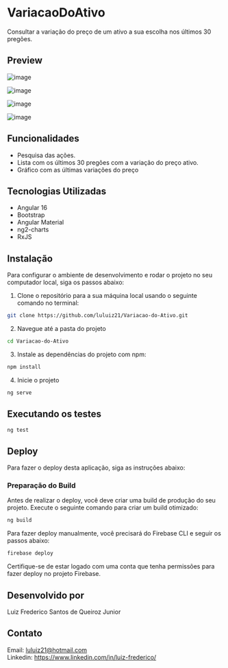 # VariacaoDoAtivo

Consultar a variação do preço de um ativo a sua escolha nos últimos 30 pregões. 

## Preview

![image](https://github.com/luluiz21/Variacao-do-Ativo/assets/17441606/0503016f-b887-4f0f-9a13-7e010a8fbdab)

![image](https://github.com/luluiz21/Variacao-do-Ativo/assets/17441606/1cb3f65e-a786-4636-9322-55cc5eab9dc1)

![image](https://github.com/luluiz21/Variacao-do-Ativo/assets/17441606/9ad322f8-4ee5-450d-9550-e5d064f13654)

![image](https://github.com/luluiz21/Variacao-do-Ativo/assets/17441606/72feb00d-1799-423e-a791-ea06e32ebed0)




## Funcionalidades

- Pesquisa das ações.
- Lista com os últimos 30 pregões com a variação do preço ativo.
- Gráfico com as últimas variações do preço

## Tecnologias Utilizadas

- Angular 16
- Bootstrap 
- Angular Material 
- ng2-charts 
- RxJS 

## Instalação

Para configurar o ambiente de desenvolvimento e rodar o projeto no seu computador local, siga os passos abaixo:

1. Clone o repositório para a sua máquina local usando o seguinte comando no terminal:

```bash
git clone https://github.com/luluiz21/Variacao-do-Ativo.git
```

2. Navegue até a pasta do projeto

```bash
cd Variacao-do-Ativo
```

3. Instale as dependências do projeto com npm:

```bash
npm install
```

4. Inicie o projeto

```bash
ng serve
```

## Executando os testes

```bash
ng test
```
## Deploy

Para fazer o deploy desta aplicação, siga as instruções abaixo:

### Preparação do Build

Antes de realizar o deploy, você deve criar uma build de produção do seu projeto. Execute o seguinte comando para criar um build otimizado:

```bash
ng build
```
Para fazer deploy manualmente, você precisará do Firebase CLI e seguir os passos abaixo:

```sh
firebase deploy
```
Certifique-se de estar logado com uma conta que tenha permissões para fazer deploy no projeto Firebase.

## Desenvolvido por

Luiz Frederico Santos de Queiroz Junior

## Contato

Email: luluiz21@hotmail.com
<br>
Linkedin: https://www.linkedin.com/in/luiz-frederico/
